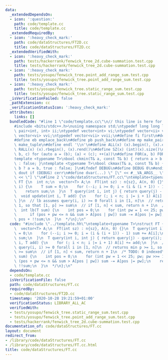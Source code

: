 ```yaml
---
data:
  _extendedDependsOn:
  - icon: ':question:'
    path: code/template.cc
    title: code/template.cc
  _extendedRequiredBy:
  - icon: ':heavy_check_mark:'
    path: code/dataStructures/FT2D.cc
    title: code/dataStructures/FT2D.cc
  _extendedVerifiedWith:
  - icon: ':heavy_check_mark:'
    path: tests/hackerrank/fenwick_tree_2d.cube-summation.test.cpp
    title: tests/hackerrank/fenwick_tree_2d.cube-summation.test.cpp
  - icon: ':heavy_check_mark:'
    path: tests/yosupo/fenwick_tree.point_add_range_sum.test.cpp
    title: tests/yosupo/fenwick_tree.point_add_range_sum.test.cpp
  - icon: ':heavy_check_mark:'
    path: tests/yosupo/fenwick_tree.static_range_sum.test.cpp
    title: tests/yosupo/fenwick_tree.static_range_sum.test.cpp
  _isVerificationFailed: false
  _pathExtension: cc
  _verificationStatusIcon: ':heavy_check_mark:'
  attributes:
    links: []
  bundledCode: "#line 1 \"code/template.cc\"\n// this line is here for a reason\n\
    #include <bits/stdc++.h>\nusing namespace std;\ntypedef long long ll;\ntypedef\
    \ pair<int, int> ii;\ntypedef vector<int> vi;\ntypedef vector<ii> vii;\ntypedef\
    \ vector<vi> vvi;\ntypedef vector<vii> vvii;\n#define fi first\n#define se second\n\
    #define eb emplace_back\n#define pb push_back\n#define mp make_pair\n#define mt\
    \ make_tuple\n#define endl '\\n'\n#define ALL(x) (x).begin(), (x).end()\n#define\
    \ RALL(x) (x).rbegin(), (x).rend()\n#define SZ(x) (int)(x).size()\n#define FOR(a,\
    \ b, c) for (auto a = (b); (a) < (c); ++(a))\n#define F0R(a, b) FOR (a, 0, (b))\n\
    template <typename T>\nbool ckmin(T& a, const T& b) { return a > b ? a = b, true\
    \ : false; }\ntemplate <typename T>\nbool ckmax(T& a, const T& b) { return a <\
    \ b ? a = b, true : false; }\n#ifndef DEBUG\n#define DEBUG 0\n#endif\n#define\
    \ dout if (DEBUG) cerr\n#define dvar(...) \" [\" << #__VA_ARGS__ \": \" << (__VA_ARGS__)\
    \ << \"] \"\n#line 2 \"code/dataStructures/FT.cc\"\ntemplate<typename T>\nstruct\
    \ FT {\n  int n;\n  vector<T> A;\n  FT(int sz) : n{sz}, A(n, 0) {}\n  T query(int\
    \ i) {\n    T sum = 0;\n    for (--i; i >= 0; i = (i & (i + 1)) - 1) sum += A[i];\n\
    \    return sum;\n  }\n  T query(int i, int j) { return query(j) - query(i); }\n\
    \  void update(int i, T add) {\n    for (; i < n; i |= i + 1) A[i] += add;\n \
    \ }\n  // lb assumes query(i, i) >= 0 forall i in [1, n]\n  // returns min p >=\
    \ 1, so that [1, p] >= sum\n  // if [1, n] < sum, return n + 1\n  /* TODO: 0 indexed\n\
    \  int lb(T sum) {\n    int pos = 0;\n    for (int pw = 1 << 25; pw; pw >>= 1)\n\
    \      if (pos + pw <= n && sum > A[pos | pw]) sum -= A[pos |= pw];\n    return\
    \ pos + !!sum;\n  }\n  */\n};\n"
  code: "#include \"../template.hh\"\ntemplate<typename T>\nstruct FT {\n  int n;\n\
    \  vector<T> A;\n  FT(int sz) : n{sz}, A(n, 0) {}\n  T query(int i) {\n    T sum\
    \ = 0;\n    for (--i; i >= 0; i = (i & (i + 1)) - 1) sum += A[i];\n    return\
    \ sum;\n  }\n  T query(int i, int j) { return query(j) - query(i); }\n  void update(int\
    \ i, T add) {\n    for (; i < n; i |= i + 1) A[i] += add;\n  }\n  // lb assumes\
    \ query(i, i) >= 0 forall i in [1, n]\n  // returns min p >= 1, so that [1, p]\
    \ >= sum\n  // if [1, n] < sum, return n + 1\n  /* TODO: 0 indexed\n  int lb(T\
    \ sum) {\n    int pos = 0;\n    for (int pw = 1 << 25; pw; pw >>= 1)\n      if\
    \ (pos + pw <= n && sum > A[pos | pw]) sum -= A[pos |= pw];\n    return pos +\
    \ !!sum;\n  }\n  */\n};\n"
  dependsOn:
  - code/template.cc
  isVerificationFile: false
  path: code/dataStructures/FT.cc
  requiredBy:
  - code/dataStructures/FT2D.cc
  timestamp: '2020-10-28 19:21:59+01:00'
  verificationStatus: LIBRARY_ALL_AC
  verifiedWith:
  - tests/yosupo/fenwick_tree.static_range_sum.test.cpp
  - tests/yosupo/fenwick_tree.point_add_range_sum.test.cpp
  - tests/hackerrank/fenwick_tree_2d.cube-summation.test.cpp
documentation_of: code/dataStructures/FT.cc
layout: document
redirect_from:
- /library/code/dataStructures/FT.cc
- /library/code/dataStructures/FT.cc.html
title: code/dataStructures/FT.cc
---
```

